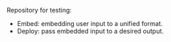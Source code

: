 Repository for testing:
- Embed: embedding user input to a unified format.
- Deploy: pass embedded input to a desired output.
